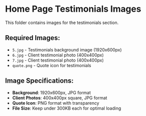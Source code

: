 # Home Page Testimonials Images

This folder contains images for the testimonials section.

## Required Images:
- `5.jpg` - Testimonials background image (1920x600px)
- `6.jpg` - Client testimonial photo (400x400px)
- `7.jpg` - Client testimonial photo (400x400px)
- `quote.png` - Quote icon for testimonials

## Image Specifications:
- **Background**: 1920x600px, JPG format
- **Client Photos**: 400x400px square, JPG format
- **Quote Icon**: PNG format with transparency
- **File Size**: Keep under 300KB each for optimal loading